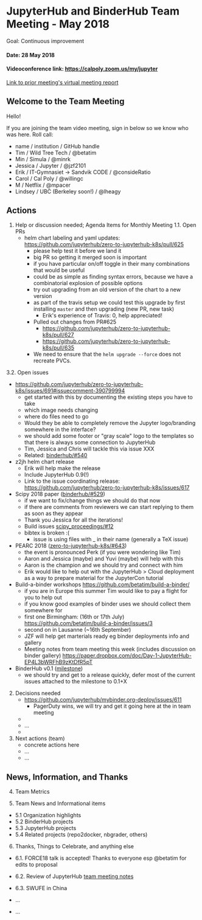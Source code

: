 # JupyterHub and BinderHub Team Meeting - May 2018

Goal: Continuous improvement

#### Date: 28 May 2018
#### Videoconference link: https://calpoly.zoom.us/my/jupyter
[Link to prior meeting's virtual meeting report](https://hackmd.io/XXXXXXX)

## Welcome to the Team Meeting

Hello!

If you are joining the team video meeting, sign in below so we know who was here. Roll call:

* name / institution / GitHub handle
* Tim / Wild Tree Tech / @betatim
* Min / Simula / @minrk
* Jessica / Jupyter / @jzf2101
* Erik / IT-Gymnasiet -> Sandvik CODE / @consideRatio
* Carol / Cal Poly / @willingc
* M / Netflix / @mpacer
* Lindsey / UBC (Berkeley soon!) / @lheagy

## Actions

1. Help or discussion needed; Agenda Items for Monthly Meeting
 1.1. Open PRs
     - helm chart labeling and yaml updates: https://github.com/jupyterhub/zero-to-jupyterhub-k8s/pull/625
         - please help test it before we land it
         - big PR so getting it merged soon is important
         - if you have particular on/off toggle in their many combinations that would be useful
         - could be as simple as finding syntax errors, because we have a combinatorial explosion of possible options
         - try out upgrading from an old version of the chart to a new version
         - as part of the travis setup we could test this upgrade by first installing `master` and then upgrading (new PR, new task)
             - Erik's experience of Travis: 0, help appreciated!
         - Pulled out changes from PR#625
             - https://github.com/jupyterhub/zero-to-jupyterhub-k8s/pull/627
             - https://github.com/jupyterhub/zero-to-jupyterhub-k8s/pull/635
         - We need to ensure that the `helm upgrade --force` does not recreate PVCs.
     
 3.2. Open issues
* https://github.com/jupyterhub/zero-to-jupyterhub-k8s/issues/691#issuecomment-390799994
    * get started with this by documenting the existing steps you have to take
    * which image needs changing
    * where do files need to go
    * Would they be able to completely remove the Jupyter logo/branding somewhere in the interface?
    * we should add some footer or "gray scale" logo to the templates so that there is always some connection to JupyterHub
    * Tim, Jessica and Chris will tackle this via issue XXX
    * Related: [binderhub/#540](https://github.com/jupyterhub/binderhub/issues/540)
* z2jh helm chart release
    * Erik will help make the release
    * Include JupyterHub 0.9(!)
    * Link to the issue coordinating release: https://github.com/jupyterhub/zero-to-jupyterhub-k8s/issues/617
* Scipy 2018 paper ([binderhub/#529](https://github.com/jupyterhub/binderhub/issues/529))
    * if we want to fix/change things we should do that now
    * if there are comments from reviewers we can start replying to them as soon as they appear
    * Thank you Jessica for all the iterations!
    * Build issues [scipy_proceedings/#12](https://github.com/choldgraf/scipy_proceedings/issues/12)
    * bibtex is broken :(
        * issue is using files with _ in their name (generally a TeX issue)
* PEARC 2018 ([zero-to-jupyterhub-k8s/#643](https://github.com/jupyterhub/zero-to-jupyterhub-k8s/issues/643))
    * the event is pronounced Perk (if you were wondering like Tim)
    * Aaron and Jessica (maybe) and Yuvi (maybe) will help with this
    * Aaron is the champion and we should try and connect with him
    * Erik would like to help out with the JupyterHub > Cloud deployment as a way to prepare material for the JupyterCon tutorial
* Build-a-binder workshops https://github.com/betatim/build-a-binder/
    * if you are in Europe this summer Tim would like to pay a flight for you to help out
    * if you know good examples of binder uses we should collect them somewhere for
    * first one Birmingham: (16th or 17th July) https://github.com/betatim/build-a-binder/issues/3
    * second on in Lausanne (~16th September)
    * JZF will help get marterials ready eg binder deployments info and gallery
    * Meeting notes from team meeting this week (includes discussion on binder gallery) https://paper.dropbox.com/doc/Day-1-JupyterHub-EP4L3bWRFhB9zKtDfR5pT
* BinderHub v0.1 ([milestone](https://github.com/jupyterhub/binderhub/issues?q=is%3Aopen+is%3Aissue+milestone%3Av0.1))
    * we should try and get to a release quickly, defer most of the current issues attached to the milestone to 0.1+X

2. Decisions needed
    - https://github.com/jupyterhub/mybinder.org-deploy/issues/611
        - PagerDuty wins, we will try and get it going here at the in team meeting
    - 
    - ...
    - 
3. Next actions (team)
    - concrete actions here
    - ...
    - ...


## News, Information, and Thanks

4. Team Metrics

5. Team News and Informational items
- 5.1 Organization highlights 
- 5.2 BinderHub projects
- 5.3 JupyterHub projects
- 5.4 Related projects (repo2docker, nbgrader, others)

6. Thanks, Things to Celebrate, and anything else
- 6.1. FORCE18 talk is accepted! Thanks to everyone esp @betatim for edits to proposal
- 6.2. Review of JupyterHub [team meeting notes](https://paper.dropbox.com/doc/Day-1-JupyterHub-EP4L3bWRFhB9zKtDfR5pT)

- 6.3. SWUFE in China 
- ...
- ...